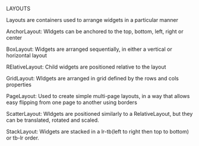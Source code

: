 LAYOUTS

Layouts are containers used to arrange widgets in a particular manner

AnchorLayout:
    WIdgets can be anchored to the top, bottom, left, right or center

BoxLayout:
    Widgets are arranged sequentially, in either a vertical or horizontal layout

RElativeLayout:
    Child widgets are positioned relative to the layout

GridLayout:
    WIdgets are arranged in grid defined by the rows and cols properties

PageLayout:
    Used to create simple multi-page layouts, in a way that allows easy flipping from one page to another using borders

ScatterLayout:
    WIdgets are positioned similarly to a RelativeLayout, but they can be translated, rotated and scaled.

StackLayout:
    Widgets are stacked in a lr-tb(left to right then top to bottom) or tb-lr order.

